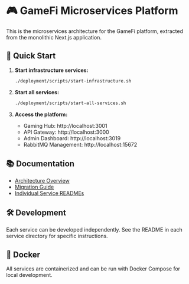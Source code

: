 # 🎮 GameFi Microservices Platform

This is the microservices architecture for the GameFi platform, extracted from the monolithic Next.js application.

## 🚀 Quick Start

1. **Start infrastructure services:**
   ```bash
   ./deployment/scripts/start-infrastructure.sh
   ```

2. **Start all services:**
   ```bash
   ./deployment/scripts/start-all-services.sh
   ```

3. **Access the platform:**
   - Gaming Hub: http://localhost:3001
   - API Gateway: http://localhost:3000
   - Admin Dashboard: http://localhost:3019
   - RabbitMQ Management: http://localhost:15672

## 📚 Documentation

- [Architecture Overview](MICROSERVICES_ARCHITECTURE.md)
- [Migration Guide](MICROSERVICES_MIGRATION_GUIDE.md)
- [Individual Service READMEs](services/)

## 🛠️ Development

Each service can be developed independently. See the README in each service directory for specific instructions.

## 🐳 Docker

All services are containerized and can be run with Docker Compose for local development.

